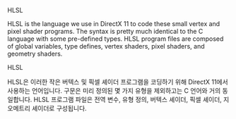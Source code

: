 HLSL

HLSL is the language we use in DirectX 11 to code these small vertex and pixel shader programs. The syntax is pretty much identical to the C language with some pre-defined types. HLSL program files are composed of global variables, type defines, vertex shaders, pixel shaders, and geometry shaders.

HLSL

HLSL은 이러한 작은 버텍스 및 픽셀 셰이더 프로그램을 코딩하기 위해 DirectX 11에서 사용하는 언어입니다. 구문은 미리 정의된 몇 가지 유형을 제외하고는 C 언어와 거의 동일합니다. HLSL 프로그램 파일은 전역 변수, 유형 정의, 버텍스 셰이더, 픽셀 셰이더, 지오메트리 셰이더로 구성됩니다.